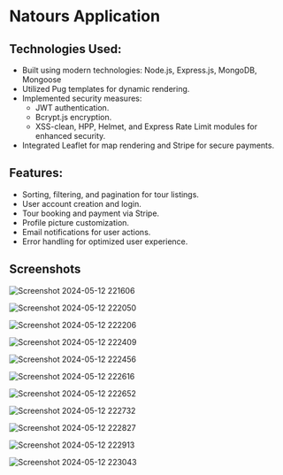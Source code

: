 # Natours Application

## Technologies Used:
- Built using modern technologies: Node.js, Express.js, MongoDB, Mongoose
- Utilized Pug templates for dynamic rendering.
- Implemented security measures:
    - JWT authentication.
    - Bcrypt.js encryption.
    - XSS-clean, HPP, Helmet, and Express Rate Limit modules for enhanced security.
- Integrated Leaflet for map rendering and Stripe for secure payments.

## Features:
- Sorting, filtering, and pagination for tour listings.
- User account creation and login.
- Tour booking and payment via Stripe.
- Profile picture customization.
- Email notifications for user actions.
- Error handling for optimized user experience.

## Screenshots
![Screenshot 2024-05-12 221606](https://github.com/abd4u/Natours-App/assets/109159143/6eb0611c-140e-4cfd-b32b-f6e273a98e91)


![Screenshot 2024-05-12 222050](https://github.com/abd4u/Natours-App/assets/109159143/05b6c0ae-708a-4794-a805-c60519fbdb1c)


![Screenshot 2024-05-12 222206](https://github.com/abd4u/Natours-App/assets/109159143/fccc2588-f132-4c10-8f42-55481f37c759)


![Screenshot 2024-05-12 222409](https://github.com/abd4u/Natours-App/assets/109159143/f36ddf86-6f65-4ba5-9ed8-cbf4b3b857ff)


![Screenshot 2024-05-12 222456](https://github.com/abd4u/Natours-App/assets/109159143/506bacef-fa3d-475d-8bf2-e5140aba5602)


![Screenshot 2024-05-12 222616](https://github.com/abd4u/Natours-App/assets/109159143/58d825ae-c081-46ea-a682-02275b01d6fe)


![Screenshot 2024-05-12 222652](https://github.com/abd4u/Natours-App/assets/109159143/9f1b6547-46df-46b1-a2ee-e0a05f2d26ac)


![Screenshot 2024-05-12 222732](https://github.com/abd4u/Natours-App/assets/109159143/ce545ccf-deff-4f45-ad3a-c002516d945e)


![Screenshot 2024-05-12 222827](https://github.com/abd4u/Natours-App/assets/109159143/a4f1ee1f-93fb-4da8-b757-5dbce3a47b61)


![Screenshot 2024-05-12 222913](https://github.com/abd4u/Natours-App/assets/109159143/8a654907-cc60-4b8e-b4fe-30f7fc6328f4)


![Screenshot 2024-05-12 223043](https://github.com/abd4u/Natours-App/assets/109159143/5e308889-61b1-4c65-83bd-34a9bb9ab4ce)


